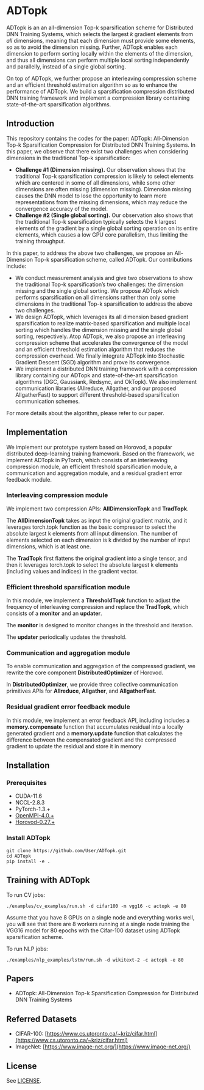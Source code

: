 # ADTopk
ADTopk is an an all-dimension Top-k sparsification scheme for Distributed DNN Training Systems, which selects the largest *k*
gradient elements from *all* dimensions, meaning that each dimension must provide some elements, so as to avoid the
dimension missing. Further, ADTopk enables each dimension to perform sorting locally within the elements of the dimension, and thus all dimensions can perform multiple local sorting independently and parallelly, instead of a single global sorting.

On top of ADTopk, we further propose an interleaving compression scheme and an efficient threshold estimation algorithm so as to enhance the performance of ADTopk. We build a sparsification compression distributed DNN training framework and implement a compression library containing state-of-the-art sparsification algorithms.

## Introduction
This repository contains the codes for the paper: ADTopk: All-Dimension Top-k Sparsification Compression for Distributed DNN Training Systems. 
In this paper, we observe that there exist two challenges when considering dimensions in the traditional Top-k sparsification:
- **Challenge #1 (Dimension missing).** 
Our observation shows that the traditional Top-k sparsification compression is likely to select elements which are centered in some of all dimensions, while some other dimensions are often missing (dimension missing). Dimension missing causes the DNN model to lose the opportunity to learn more representations from the missing dimensions, which may reduce the convergence accuracy of the model.
- **Challenge #2 (Single global sorting).** Our observation also shows that the traditional Top-k sparsification typically
selects the *k* largest elements of the gradient by a single global sorting operation on its entire elements, which causes
a low GPU core parallelism, thus limiting the training throughput.

In this paper, to address the above two challenges, we propose an All-Dimension Top-k sparsification scheme, called ADTopk. Our contributions include:

- We conduct measurement analysis and give two observations to show the traditional Top-k sparsification’s two
challenges: the dimension missing and the single global sorting. We propose ADTopk which performs sparsification on all dimensions rather than only some dimensions in the traditional Top-k sparsification to address the above two challenges.
- We design ADTopk, which leverages its all dimension based gradient sparsification to realize matrix-based sparsification and multiple local sorting which handles the dimension missing and the single global sorting, respectively. Atop ADTopk, we also propose an interleaving compression scheme that accelerates the convergence of the model and an efficient threshold estimation algorithm that reduces the compression overhead. We finally integrate ADTopk into Stochastic Gradient Descent (SGD) algorithm and prove its convergence.
- We implement a distributed DNN training framework with a compression library containing our ADTopk and state-of-the-art sparsification algorithms (DGC, Gaussiank, Redsync, and OkTopk). We also implement communication libraries (Allreduce, Allgather, and our proposed AllgatherFast) to support different threshold-based sparsification communication schemes.

For more details about the algorithm, please refer to our paper.

## Implementation
We implement our prototype system based on Horovod, a popular distributed deep-learning training framework. Based
on the framework, we implement ADTopk in PyTorch, which consists of an interleaving compression module, an
efficient threshold sparsification module, a communication and aggregation module, and a residual gradient error feedback module.

### Interleaving compression module
We implement two compression APIs: **AllDimensionTopk** and **TradTopk**. 

The **AllDimensionTopk** takes as input the original gradient matrix, and it leverages torch.topk function as the basic compressor to select the absolute largest k elements from all input dimension. The number of elements selected on each dimension is k divided by the number of input dimensions, which is at least one. 

The **TradTopk** first flattens the original gradient into a single tensor, and then it leverages torch.topk to select the absolute largest k elements (including values and indices) in the gradient vector.

### Efficient threshold sparsification module
In this module, we implement a **ThresholdTopk** function to adjust the frequency of interleaving compression and replace the **TradTopk**, which consists of a **monitor** and an **updater**. 

The **monitor** is designed to monitor changes in the threshold and iteration.

The **updater** periodically updates the threshold.

### Communication and aggregation module
To enable communication and aggregation of the compressed gradient, we rewrite the core component **DistributedOptimizer**
of Horovod. 

In **DistributedOptimizer**, we provide three collective communication primitives APIs for **Allreduce**, **Allgather**, and **AllgatherFast**.

### Residual gradient error feedback module
In this module, we implement an error feedback API, including includes a **memory.compensate** function that accumulates residual into a locally generated gradient and a **memory.update** function that calculates the difference between the compensated gradient and the compressed gradient to update the residual and store it in memory


## Installation
### Prerequisites
- CUDA-11.6
- NCCL-2.8.3
- PyTorch-1.3.+
- [OpenMPI-4.0.+](https://www-lb.open-mpi.org/software/ompi/v4.0/)
- [Horovod-0.27.+](https://github.com/horovod/horovod)

### Install ADTopk
```
git clone https://github.com/User/ADTopk.git
cd ADTopk
pip install -e .
```

## Training with ADTopk
To run CV jobs:
```
./examples/cv_examples/run.sh -d cifar100 -m vgg16 -c actopk -e 80
```
Assume that you have 8 GPUs on a single node and everything works well, you will see that there are 8 workers running at a single node training the VGG16 model for 80 epochs with the Cifar-100 dataset using ADTopk sparsification scheme.

To run NLP jobs:
```
./examples/nlp_examples/lstm/run.sh -d wikitext-2 -c actopk -e 80
```

## Papers
- ADTopk: All-Dimension Top-k Sparsification Compression for Distributed DNN Training Systems

## Referred Datasets
<!-- - Deep speech: [https://github.com/SeanNaren/deepspeech.pytorch](https://github.com/SeanNaren/deepspeech.pytorch)
- PyTorch examples: [https://github.com/pytorch/examples](https://github.com/pytorch/examples) -->
- CIFAR-100: [https://www.cs.utoronto.ca/~kriz/cifar.html](https://www.cs.utoronto.ca/~kriz/cifar.html)
- ImageNet: [https://www.image-net.org/](https://www.image-net.org/)


## License
See [LICENSE](LICENSE).
